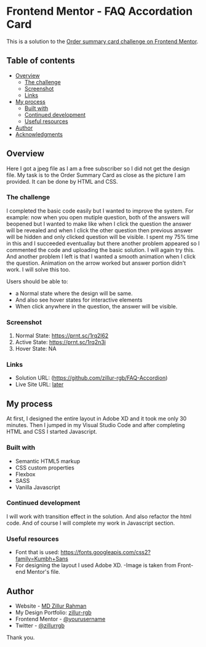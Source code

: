 # Frontend Mentor - FAQ Accordation Card

This is a solution to the [Order summary card challenge on Frontend Mentor](https://www.frontendmentor.io/challenges/faq-accordion-card-XlyjD0Oam).
## Table of contents

- [Overview](#overview)
  - [The challenge](#the-challenge)
  - [Screenshot](#screenshot)
  - [Links](#links)
- [My process](#my-process)
  - [Built with](#built-with)
  - [Continued development](#continued-development)
  - [Useful resources](#useful-resources)
- [Author](#author)
- [Acknowledgments](#acknowledgments)


## Overview
Here I got a jpeg file as I am a free subscriber so I did not get the design file. My task is to the Order Summary Card as close as the picture I am provided. It can be done by HTML and CSS. 

### The challenge
I completed the basic code easily but I wanted to improve the system. For example: now when you open mutiple question, both of the answers will beopened but I wanted to make like when I click the question the answer will be revealed and when I click the other question then previous answer will be hidden and only clicked question will be visible. I spent my 75% time in this and I succeeded eventuallay but there another problem appeared so I commented the code and uploading the basic solution. I will again try this. And another problem I left is that I wanted a smooth animation when I click the question. Animation on the arrow worked but answer portion didn't work. I will solve this too.

Users should be able to:
- a Normal state where the design will be same.
- And also see hover states for interactive elements
- When click anywhere in the question, the answer will be visible.

### Screenshot
1. Normal State: https://prnt.sc/1rq2l62
1. Active State: https://prnt.sc/1rq2n3i
2. Hover State: NA


### Links

- Solution URL: (https://github.com/zillur-rgb/FAQ-Accordion)
- Live Site URL: [later](https://your-live-site-url.com)

## My process
At first, I designed the entire layout in Adobe XD and it took me only 30 minutes. Then I jumped in my Visual Studio Code and after completing HTML and CSS I started Javascript.

### Built with

- Semantic HTML5 markup
- CSS custom properties
- Flexbox
- SASS
- Vanilla Javascript



### Continued development

I will work with transition effect in the solution. And also refactor the html code. And of course I will complete my work in Javascript section.

### Useful resources

- Font that is used: https://fonts.googleapis.com/css2?family=Kumbh+Sans
- For designing the layout I used Adobe XD.
-Image is taken from Front-end Mentor's file.

## Author

- Website - [MD Zillur Rahman](https://github.com/zillur-rgb)
- My Design Portfolio: [zillur-rgb](https://www.behance.net/zillursPortfolio)
- Frontend Mentor - [@yourusername](https://www.frontendmentor.io/profile/yourusername)
- Twitter - [@zillurrgb](https://www.twitter.com/yourusername)

Thank you.
